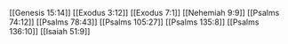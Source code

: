 [[Genesis 15:14]]
[[Exodus 3:12]]
[[Exodus 7:1]]
[[Nehemiah 9:9]]
[[Psalms 74:12]]
[[Psalms 78:43]]
[[Psalms 105:27]]
[[Psalms 135:8]]
[[Psalms 136:10]]
[[Isaiah 51:9]]
